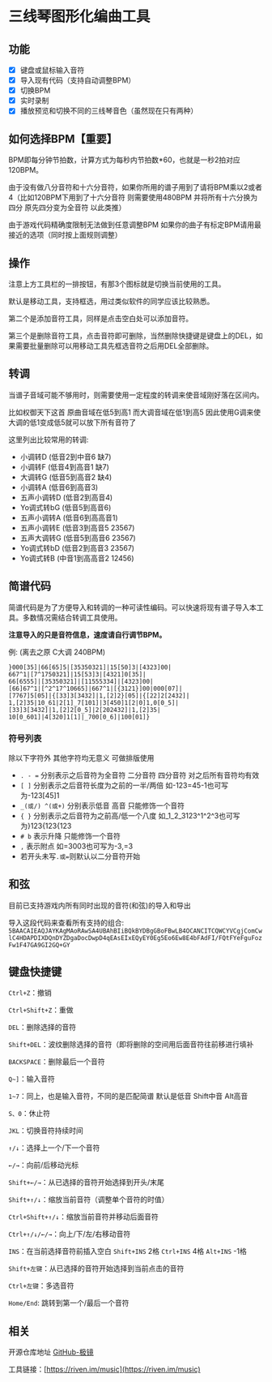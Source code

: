 # 三线琴图形化编曲工具

## 功能

- [x] 键盘或鼠标输入音符
- [x] 导入现有代码（支持自动调整BPM）
- [x] 切换BPM
- [x] 实时录制
- [x] 播放预览和切换不同的三线琴音色（虽然现在只有两种）

## 如何选择BPM【重要】

BPM即每分钟节拍数，计算方式为每秒内节拍数*60，也就是一秒2拍对应120BPM。

由于没有做八分音符和十六分音符，如果你所用的谱子用到了请将BPM乘以2或者4（比如120BPM下用到了十六分音符 则需要使用480BPM 并将所有十六分换为四分 原先四分变为全音符 以此类推）

由于游戏代码精确度限制无法做到任意调整BPM 如果你的曲子有标定BPM请用最接近的选项（同时按上面规则调整）

## 操作

注意上方工具栏的一排按钮，有那3个图标就是切换当前使用的工具。

默认是移动工具，支持框选，用过类似软件的同学应该比较熟悉。

第二个是添加音符工具，同样是点击空白处可以添加音符。

第三个是删除音符工具，点击音符即可删除，当然删除快捷键是键盘上的DEL，如果需要批量删除可以用移动工具先框选音符之后用DEL全部删除。

## 转调

当谱子音域可能不够用时，则需要使用一定程度的转调来使音域刚好落在区间内。

比如权御天下这首 原曲音域在低5到高1 而大调音域在低1到高5 因此使用G调来使大调的低1变成低5就可以放下所有音符了

这里列出比较常用的转调:

- 小调转D (低音2到中音6 缺7)
- 小调转F (低音4到高音1 缺7)
- 大调转G (低音5到高音2 缺4)
- 小调转A (低音6到高音3)
- 五声小调转D (低音2到高音4)
- Yo调式转bG (低音5到高音6)
- 五声小调转A (低音6到高高音1)
- 五声小调转E (低音3到高音5 23567)
- 五声大调转G (低音5到高音6 23567)
- Yo调式转bD (低音2到高音3 23567)
- Yo调式转B (中音1到高高音2 12456)

## 简谱代码

简谱代码是为了方便导入和转调的一种可读性编码。可以快速将现有谱子导入本工具。多数情况需结合转调工具使用。

**注意导入的只是音符信息，速度请自行调节BPM。**

例: (离去之原 C大调 240BPM)
```
}000[35]|66[65]5|[35350321]|15[50]3|[4323]00|
667^1|[7^1750321]|15[53]3|[4321]0[35]|
66[6555]|[35350321]|[11555334]|[4323]00|
[66]67^1|[^2^17^10665]|667^1|[{3121}]00|000[07]|
[7767]5[05]|{[33]3[3432]|1,[2]2}[05]|{[22]2[2432]|
1,[2]35|10_61|2[1]_7[101]|3[450]1[2|0]1,0[0_5]|
[33]3[3432]|1,[2]2[0_5]|2[202432]|1,[2]35|
10[0_601]|4[320]1[1]|_700[0_6]|100[01]}
```

### 符号列表

除以下字符外 其他字符均无意义 可做排版使用

- `. - =` 分别表示之后音符为全音符 二分音符 四分音符 对之后所有音符均有效
- `[ ]` 分别表示之后音符长度为之前的一半/两倍 如-123=45-1也可写为-123[45]1
- `_(或/) ^(或+)` 分别表示低音 高音 只能修饰一个音符
- `{ }` 分别表示之后音符为之前高/低一个八度 如_1_2_3123^1^2^3也可写为}123{123{123
- `# b` 表示升降 只能修饰一个音符
- `,` 表示附点 如=3003也可写为-3,=3
- 若开头未写`.或=`则默认以二分音符开始

## 和弦

目前已支持游戏内所有同时出现的音符(和弦)的导入和导出

导入这段代码来查看所有支持的组合: `5BAACAIEAQJAYKAgMAoRAwSA4UBAhBIiBQkBYDBgGBoFBwLB4OCANCITCQWCYVCgjComCwlC4HDAPDIXDQnDYZDgaDocDwpD4qEAsEIxEQyEY0Eg5Eo6Ew8E4bFAdFI/FQtFYeFguFozFw1F47GA9GI2GQ+GY`

## 键盘快捷键

`Ctrl+Z`：撤销

`Ctrl+Shift+Z`：重做

`DEL`：删除选择的音符

`Shift+DEL`：波纹删除选择的音符（即将删除的空间用后面音符往前移进行填补

`BACKSPACE`：删除最后一个音符

`Q~]`：输入音符

`1~7`：同上，也是输入音符，不同的是匹配简谱 默认是低音 Shift中音 Alt高音

`S、0`：休止符

`JKL`：切换音符持续时间

`↑/↓`：选择上一个/下一个音符

`←/→`：向前/后移动光标

`Shift+←/→`：从已选择的音符开始选择到开头/末尾

`Shift+↑/↓`：缩放当前音符（调整单个音符的时值）

`Ctrl+Shift+↑/↓`：缩放当前音符并移动后面音符

`Ctrl+↑/↓/←/→`：向上/下/左/右移动音符

`INS`：在当前选择音符前插入空白 `Shift+INS` 2格 `Ctrl+INS` 4格 `Alt+INS` -1格

`Shift+左键`：从已选择的音符开始选择到当前点击的音符

`Ctrl+左键`：多选音符

`Home/End`: 跳转到第一个/最后一个音符

## 相关

开源仓库地址 [GitHub-极镜](https://github.com/pa001024/riven-mirror)

工具链接：[https://riven.im/music](https://riven.im/music)
